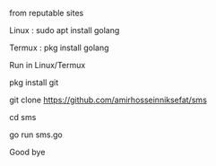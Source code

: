  from reputable sites

Linux : sudo apt install golang

Termux : pkg install golang

Run in Linux/Termux

pkg install git

git clone https://github.com/amirhosseinniksefat/sms

cd sms

go run sms.go

Good bye
